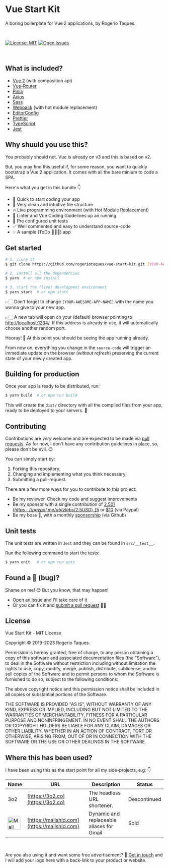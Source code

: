 # Vue Start Kit

A boring boilerplate for Vue 2 applications, by Rogerio Taques.

<p ><br ></p>

<div >
  <a href="https://opensource.org/licenses/MIT">
    <img src="https://img.shields.io/badge/License-MIT-blue.svg" alt="License: MIT" /></a>

  <!-- <a href="https://gitter.im/rogeriotaques/vue-start-kit">
    <img src="https://img.shields.io/badge/Chat-on%20Gitter-green.svg" alt="Chat on Gitter" /></a> -->

  <a href="https://github.com/rogeriotaques/vue-start-kit/issues">
    <img src="https://img.shields.io/github/issues/rogeriotaques/vue-start-kit.svg?label=Issues" alt="Open Issues" /></a>
</div>

<p ><br ></p>

## What is included?

- [Vue 2](https://v2.vuejs.org/) (with composition api)
- [Vue-Router](https://router.vuejs.org/)
- [Pinia](https://pinia.esm.dev/)
- [Axios](https://axios-http.com/)
- [Sass](https://sass-lang.com/)
- [Webpack](https://webpack.js.org/) (with hot module replacement)
- [EditorConfig](https://editorconfig.org/)
- [Prettier](https://prettier.io/)
- [TypeScript](https://www.typescriptlang.org/)
- [Jest](https://jestjs.io/)

## Why shuuld you use this?

You probably should not. Vue is already on v3 and this is based on v2.

But, you may find this useful if, for some reason, you want to quickly bootstrap a Vue 2 application. It comes with all the bare minium to code a SPA.

Here's what you get in this bundle 👇

- 🚀 Quick to start coding your app
- 🙌 Very clean and intuitive file structure
- 🔥 Live programming environment (with Hot Module Replacement)
- 🎯 Linter and Vue Coding Guidelines up an running
- 💪 Pre configured unit tests
- ✅ Well commented and easy to understand source-code
- 💡 A sample (ToDo 🤷🏻‍♂️) app

## Get started

```sh
# 1. clone it
$ git clone https://github.com/rogeriotaques/vue-start-kit.git [YOUR-AWESOME-APP-NAME]

# 2. install all the dependencies
$ yarn  # or npm install

# 3. start the (live) development environment
$ yarn start  # or npm start
```

👉🏻 Don't forget to change `[YOUR-AWESOME-APP-NAME]` with the name you wanna give to your new app.

👉🏻 A new tab will open on your (default) browser pointing to [http://localhost:1234/](http://localhost:1234/). If this address is already in use, it will automatically choose another random port.

Hooray! 🎉 At this point you should be seeing the app running already.

From now on, everything you change in the `source-code` will trigger an immediate update on the browser (_without refresh_) preserving the current state of your newly created app.

## Building for production

Once your app is ready to be distributed, run:

```sh
$ yarn build  # or npm run build
```

This will create the `dist/` directory with all the compiled files from your app, ready to be deployed to your servers. 🚀

## Contributing

Contributions are _very_ welcome and are expected to be made via [pull requests](https://github.com/AbtzLabs/vue-start-kit/pulls). As for now, I don't have any contribution guidelines in place, so, please don't be evil. 😉

You can simply start by:

1. Forking this repository;
2. Changing and implementing what you think necessary;
4. Submitting a pull-request.

There are a few more ways for you to contribute to this project:

- Be my reviewer. Check my code and suggest improvements
- Be my sponsor with a single contribution of [$2.50](https://paypal.me/abtzlabs/2.5USD), [$5](https://paypal.me/abtzlabs/5USD) or [$10](https://paypal.me/abtzlabs/10USD) (via Paypal)
- Be my boss 😬, with a monthly [sponsorship](https://github.com/sponsors/rogeriotaques) (via Github)

## Unit tests

The unit tests are written in `Jest` and they can be found in `src/__test__`.

Run the following command to start the tests:

```sh
$ yarn unit   # or npm run unit
```

## Found a 🐞 (bug)?

Shame on me! 😊 But you know, that may happen!

- [Open an Issue](https://github.com/rogeriotaques/vue-start-kit/issues) and I'll take care of it
- Or you can fix it and [submit a pull request](https://github.com/rogeriotaques/vue-start-kit/pulls) 🙇‍♂️


## License

Vue Start Kit - MIT License

Copyright &copy; 2019-2023 Rogerio Taques.

Permission is hereby granted, free of charge, to any person obtaining a copy of this software and associated documentation files (the "Software"), to deal in the Software without restriction including without limitation the rights to use, copy, modify, merge, publish, distribute, sublicense, and/or sell copies of the Software and to permit persons to whom the Software is furnished to do so, subject to the following conditions:

The above copyright notice and this permission notice shall be included in all copies or substantial portions of the Software.

THE SOFTWARE IS PROVIDED "AS IS", WITHOUT WARRANTY OF ANY KIND, EXPRESS OR IMPLIED, INCLUDING BUT NOT LIMITED TO THE WARRANTIES OF MERCHANTABILITY, FITNESS FOR A PARTICULAR PURPOSE AND NONINFRINGEMENT. IN NO EVENT SHALL THE AUTHORS OR COPYRIGHT HOLDERS BE LIABLE FOR ANY CLAIM, DAMAGES OR OTHER LIABILITY, WHETHER IN AN ACTION OF CONTRACT, TORT OR OTHERWISE, ARISING FROM, OUT OF OR IN CONNECTION WITH THE SOFTWARE OR THE USE OR OTHER DEALINGS IN THE
SOFTWARE.

## Where this has been used?

I have been using this as the start point for all my side-projects, e.g: 👇

| Name | URL  | Description | Status |
| ---- | ---- | ----------- | ------ |
| 3o2 | [https://3o2.co](https://3o2.co) | The headless URL shortener. | Descontinued |
| <img src="https://mailshld.com/assets/images/logo-transparent@2x.png" alt="Mail Shield" height="40" style="vertical-align: middle" /> | [https://mailshld.com](https://mailshld.com) | Dynamic and replaceable aliases for Gmail | Sold |


<p ><br ></p>

Are you also using it and want some free advertisement? 😬 [Get in touch](https://twitter.com/rogeriotaques) and I will add your logo here with a back-link to your product or website.

